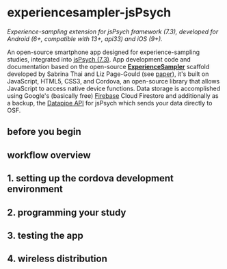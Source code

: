 # experiencesampler-jsPsych
*Experience-sampling extension for jsPsych framework (7.3), developed for Android (6+, compatible with 13+, api33) and iOS (9+).*

An open-source smartphone app designed for experience-sampling studies, integrated into <a href="https://www.jspsych.org/7.3/" target="_blank">jsPsych (7.3)</a>. App development code and documentation based on the open-source **<a href="http://www.experiencesampler.com/" target="_blank">ExperienceSampler</a>** scaffold developed by Sabrina Thai and Liz Page-Gould (see [paper](https://psycnet.apa.org/record/2017-26156-001)), it's built on JavaScript, HTML5, CSS3, and Cordova, an open-source library that allows JavaScript to access native device functions. Data storage is accomplished using Google's (basically free) <a href="https://firebase.google.com/" target="_blank">Firebase</a> Cloud Firestore and additionally as a backup, the <a href="https://pipe.jspsych.org/" target="_blank">Datapipe API</a> for jsPsych which sends your data directly to OSF.

## before you begin

## workflow overview

## 1. setting up the cordova development environment

## 2. programming your study

## 3. testing the app

## 4. wireless distribution


